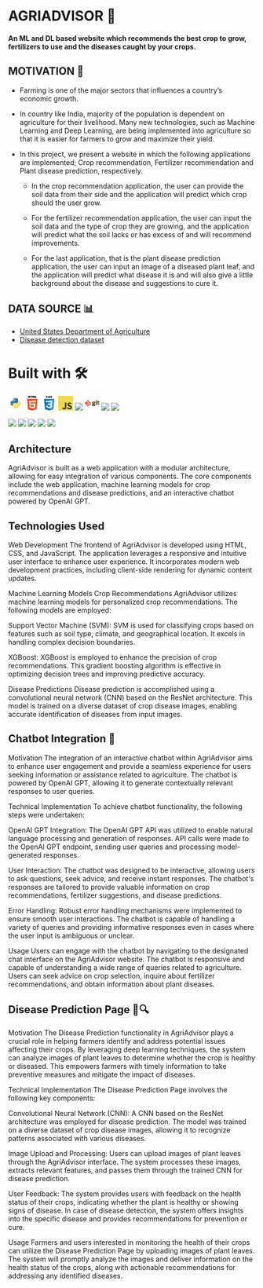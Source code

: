 # AGRIADVISOR 🌿
#### An ML and DL based website which recommends the best crop to grow, fertilizers to use and the diseases caught by your crops.

## MOTIVATION 💪
- Farming is one of the major sectors that influences a country’s economic growth. 

- In country like India, majority of the population is dependent on agriculture for their livelihood. Many new technologies, such as Machine Learning and Deep Learning, are being implemented into agriculture so that it is easier for farmers to grow and maximize their yield. 

- In this project, we present a website in which the following applications are implemented; Crop recommendation, Fertilizer recommendation and Plant disease prediction, respectively. 

    - In the crop recommendation application, the user can provide the soil data from their side and the application will predict which crop should the user grow. 
    
    - For the fertilizer recommendation application, the user can input the soil data and the type of crop they are growing, and the application will predict what the soil lacks or has excess of and will recommend improvements. 
    
    - For the last application, that is the plant disease prediction application, the user can input an image of a diseased plant leaf, and the application will predict what disease it is and will also give a little background about the disease and suggestions to cure it.

## DATA SOURCE 📊
- [United States Department of Agriculture](https://www.nass.usda.gov/Data_and_Statistics/index.php)
- [Disease detection dataset](https://www.kaggle.com/vipoooool/new-plant-diseases-dataset)

# Built with 🛠️
<code><img height="30" src="https://raw.githubusercontent.com/github/explore/80688e429a7d4ef2fca1e82350fe8e3517d3494d/topics/python/python.png"></code>
<code><img height="30" src="https://raw.githubusercontent.com/github/explore/80688e429a7d4ef2fca1e82350fe8e3517d3494d/topics/html/html.png"></code>
<code><img height="30" src="https://raw.githubusercontent.com/github/explore/80688e429a7d4ef2fca1e82350fe8e3517d3494d/topics/css/css.png"></code>
<code><img height="30" src="https://raw.githubusercontent.com/github/explore/80688e429a7d4ef2fca1e82350fe8e3517d3494d/topics/javascript/javascript.png"></code>
<code><img height="30" src="https://github.com/tomchen/stack-icons/raw/master/logos/bootstrap.svg"></code>
<code><img height="30" src="https://raw.githubusercontent.com/github/explore/80688e429a7d4ef2fca1e82350fe8e3517d3494d/topics/git/git.png"></code>
<code><img height="30" src="https://symbols.getvecta.com/stencil_80/56_flask.3a79b5a056.jpg"></code>
<code><img height="30" src="https://cdn.iconscout.com/icon/free/png-256/heroku-225989.png"></code>

<code><img height="30" src="https://raw.githubusercontent.com/numpy/numpy/7e7f4adab814b223f7f917369a72757cd28b10cb/branding/icons/numpylogo.svg"></code>
<code><img height="30" src="https://raw.githubusercontent.com/pandas-dev/pandas/761bceb77d44aa63b71dda43ca46e8fd4b9d7422/web/pandas/static/img/pandas.svg"></code>
<code><img height="30" src="https://matplotlib.org/_static/logo2.svg"></code>
<code><img height="30" src="https://upload.wikimedia.org/wikipedia/commons/thumb/0/05/Scikit_learn_logo_small.svg/1280px-Scikit_learn_logo_small.svg.png"></code>
<code><img height="30" src="https://raw.githubusercontent.com/pytorch/pytorch/39fa0b5d0a3b966a50dcd90b26e6c36942705d6d/docs/source/_static/img/pytorch-logo-dark.svg"></code>

## Architecture
AgriAdvisor is built as a web application with a modular architecture, allowing for easy integration of various components. The core components include the web application, machine learning models for crop recommendations and disease predictions, and an interactive chatbot powered by OpenAI GPT.

## Technologies Used
Web Development
The frontend of AgriAdvisor is developed using HTML, CSS, and JavaScript. The application leverages a responsive and intuitive user interface to enhance user experience. It incorporates modern web development practices, including client-side rendering for dynamic content updates.

Machine Learning Models
Crop Recommendations
AgriAdvisor utilizes machine learning models for personalized crop recommendations. The following models are employed:

Support Vector Machine (SVM): SVM is used for classifying crops based on features such as soil type, climate, and geographical location. It excels in handling complex decision boundaries.

XGBoost: XGBoost is employed to enhance the precision of crop recommendations. This gradient boosting algorithm is effective in optimizing decision trees and improving predictive accuracy.

Disease Predictions
Disease prediction is accomplished using a convolutional neural network (CNN) based on the ResNet architecture. This model is trained on a diverse dataset of crop disease images, enabling accurate identification of diseases from input images.

## Chatbot Integration 🤖
Motivation
The integration of an interactive chatbot within AgriAdvisor aims to enhance user engagement and provide a seamless experience for users seeking information or assistance related to agriculture. The chatbot is powered by OpenAI GPT, allowing it to generate contextually relevant responses to user queries.

Technical Implementation
To achieve chatbot functionality, the following steps were undertaken:

OpenAI GPT Integration: The OpenAI GPT API was utilized to enable natural language processing and generation of responses. API calls were made to the OpenAI GPT endpoint, sending user queries and processing model-generated responses.

User Interaction: The chatbot was designed to be interactive, allowing users to ask questions, seek advice, and receive instant responses. The chatbot's responses are tailored to provide valuable information on crop recommendations, fertilizer suggestions, and disease predictions.

Error Handling: Robust error handling mechanisms were implemented to ensure smooth user interactions. The chatbot is capable of handling a variety of queries and providing informative responses even in cases where the user input is ambiguous or unclear.

Usage
Users can engage with the chatbot by navigating to the designated chat interface on the AgriAdvisor website. The chatbot is responsive and capable of understanding a wide range of queries related to agriculture. Users can seek advice on crop selection, inquire about fertilizer recommendations, and obtain information about plant diseases.

## Disease Prediction Page 🌱🔍
Motivation
The Disease Prediction functionality in AgriAdvisor plays a crucial role in helping farmers identify and address potential issues affecting their crops. By leveraging deep learning techniques, the system can analyze images of plant leaves to determine whether the crop is healthy or diseased. This empowers farmers with timely information to take preventive measures and mitigate the impact of diseases.

Technical Implementation
The Disease Prediction Page involves the following key components:

Convolutional Neural Network (CNN): A CNN based on the ResNet architecture was employed for disease prediction. The model was trained on a diverse dataset of crop disease images, allowing it to recognize patterns associated with various diseases.

Image Upload and Processing: Users can upload images of plant leaves through the AgriAdvisor interface. The system processes these images, extracts relevant features, and passes them through the trained CNN for disease prediction.

User Feedback: The system provides users with feedback on the health status of their crops, indicating whether the plant is healthy or showing signs of disease. In case of disease detection, the system offers insights into the specific disease and provides recommendations for prevention or cure.

Usage
Farmers and users interested in monitoring the health of their crops can utilize the Disease Prediction Page by uploading images of plant leaves. The system will promptly analyze the images and deliver information on the health status of the crops, along with actionable recommendations for addressing any identified diseases.
